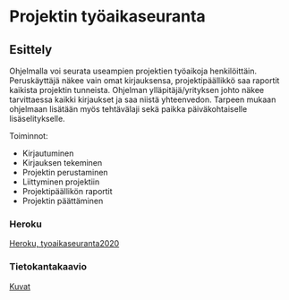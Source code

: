 # Projektin työaikaseuranta

## Esittely

Ohjelmalla voi seurata useampien projektien työaikoja henkilöittäin. Peruskäyttäjä näkee vain omat kirjauksensa, projektipäällikkö saa raportit kaikista projektin tunneista. Ohjelman ylläpitäjä/yrityksen johto näkee tarvittaessa kaikki kirjaukset ja saa niistä yhteenvedon.
Tarpeen mukaan ohjelmaan lisätään myös tehtävälaji sekä paikka päiväkohtaiselle lisäselitykselle.

Toiminnot:
* Kirjautuminen
* Kirjauksen tekeminen
* Projektin perustaminen
* Liittyminen projektiin
* Projektipäällikön raportit
* Projektin päättäminen

### Heroku
[Heroku, tyoaikaseuranta2020](https://tsoha-tyoaikaseuranta2020.herokuapp.com/)

### Tietokantakaavio

[Kuvat](https://github.com/Kahvipuu/Tyoaikaseuranta/blob/master/documentation/pics/kaaviot.md)
